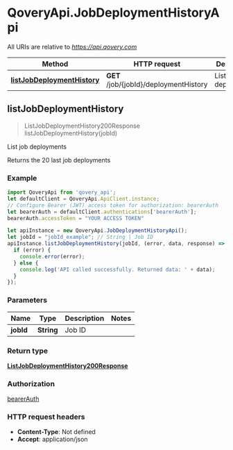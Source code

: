 # QoveryApi.JobDeploymentHistoryApi

All URIs are relative to *https://api.qovery.com*

Method | HTTP request | Description
------------- | ------------- | -------------
[**listJobDeploymentHistory**](JobDeploymentHistoryApi.md#listJobDeploymentHistory) | **GET** /job/{jobId}/deploymentHistory | List job deployments



## listJobDeploymentHistory

> ListJobDeploymentHistory200Response listJobDeploymentHistory(jobId)

List job deployments

Returns the 20 last job deployments

### Example

```javascript
import QoveryApi from 'qovery_api';
let defaultClient = QoveryApi.ApiClient.instance;
// Configure Bearer (JWT) access token for authorization: bearerAuth
let bearerAuth = defaultClient.authentications['bearerAuth'];
bearerAuth.accessToken = "YOUR ACCESS TOKEN"

let apiInstance = new QoveryApi.JobDeploymentHistoryApi();
let jobId = "jobId_example"; // String | Job ID
apiInstance.listJobDeploymentHistory(jobId, (error, data, response) => {
  if (error) {
    console.error(error);
  } else {
    console.log('API called successfully. Returned data: ' + data);
  }
});
```

### Parameters


Name | Type | Description  | Notes
------------- | ------------- | ------------- | -------------
 **jobId** | **String**| Job ID | 

### Return type

[**ListJobDeploymentHistory200Response**](ListJobDeploymentHistory200Response.md)

### Authorization

[bearerAuth](../README.md#bearerAuth)

### HTTP request headers

- **Content-Type**: Not defined
- **Accept**: application/json

